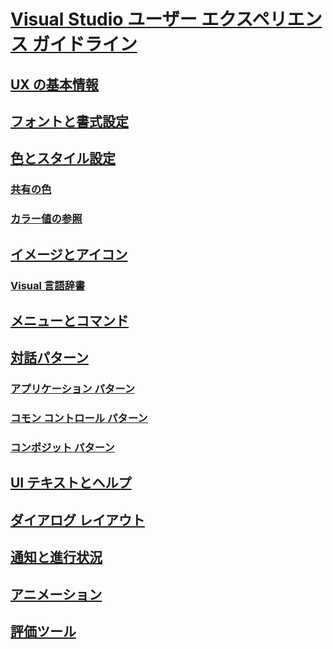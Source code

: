 # [Visual Studio ユーザー エクスペリエンス ガイドライン](visual-studio-user-experience-guidelines.md)
## [UX の基本情報](ux-essentials-for-visual-studio.md)
## [フォントと書式設定](fonts-and-formatting-for-visual-studio.md)
## [色とスタイル設定](colors-and-styling-for-visual-studio.md)
### [共有の色](shared-colors-for-visual-studio.md)
### [カラー値の参照](color-value-reference-for-visual-studio.md)
## [イメージとアイコン](images-and-icons-for-visual-studio.md)
### [Visual 言語辞書](visual-language-dictionary-for-visual-studio.md)
## [メニューとコマンド](menus-and-commands-for-visual-studio.md)
## [対話パターン](interaction-patterns-for-visual-studio.md)
### [アプリケーション パターン](application-patterns-for-visual-studio.md)
### [コモン コントロール パターン](common-control-patterns-for-visual-studio.md)
### [コンポジット パターン](composite-patterns-for-visual-studio.md)
## [UI テキストとヘルプ](ui-text-and-help-for-visual-studio.md)
## [ダイアログ レイアウト](layout-for-visual-studio.md)
## [通知と進行状況](notifications-and-progress-for-visual-studio.md)
## [アニメーション](animations-for-visual-studio.md)
## [評価ツール](evaluation-tools-for-visual-studio.md)
